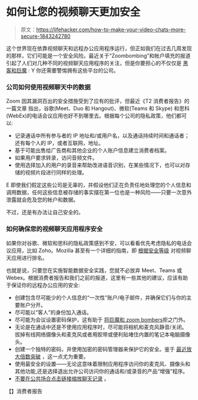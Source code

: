 # 如何让您的视频聊天更加安全

> 原文：<https://lifehacker.com/how-to-make-your-video-chats-more-secure-1843242780>

这个世界现在依靠视频聊天和远程办公应用程序运行，但正如我们在过去几周发现的那样，它们可能是一个安全风险。最近关于“Zoombombing”和帐户填充的报道引起了人们对几种不同的视频聊天应用程序的关注，但是你要担心的不仅仅是 [黑客和巨魔](https://lifehacker.com/how-to-prevent-jerks-from-ruining-your-zoom-meetings-1842453487) : Y 你还需要警惕拥有这些平台的公司。



### 公司如何使用视频聊天中的数据

Zoom 因其漏洞百出的安全措施受到了应有的批评，但最近《T2 消费者报告》的一篇文章 指出，谷歌(Meet、Duo 和 Hangout)、微软(Teams 和 Skype) 和思科(WebEx)的电话会议应用也好不到哪里去。根据每个公司的隐私政策，他们都可以:

*   记录通话中所有参与者的 IP 地址和/或用户名，以及通话持续时间和通话者；还有每个人的 IP，或者互联网，地址。
*   基于可能出售给广告商和其他企业的个人账户信息建立消费者档案。
*   如果用户要求转录，访问音频文件。
*   使用选择加入的用户的录音来帮助改进语音识别，在某些情况下，也可以对存储的视频片段进行同样的处理。

E 即使我们假定这些公司是无辜的，并假设他们正在负责任地处理您的个人信息和调用数据，任何这些信息被存储的事实摆在第一位也是一种风险——只要一次意外泄露就会危及您的帐户和数据。

不过，还是有办法让自己安全的。

### 如何确保您的视频聊天应用程序安全

如果你对谷歌、微软和思科的隐私政策感到不安，可以看看优先考虑隐私的电话会议应用，比如 Zoho。Mozilla 甚至有一个详细的指南，即 [根据安全等级](https://lifehacker.com/is-your-video-chat-app-secure-1843134385) 对视频聊天应用进行排名。



也就是说，只要您在实施智能数据安全实践，您就不必放弃 Meet、Teams 或 Webex。根据消费者报告和我们之前的报道，这里有一些其他的建议，应该有助于保证你的远程办公应用的安全:

*   创建包含尽可能少的个人信息的“一次性”账户/电子邮件，并确保它们与你的主要账户分开。
*   尽可能以“客人”的身份加入通话。
*   尽可能为会议设置密码保护，这有助于 [将巨魔和 zoom bombers](https://lifehacker.com/how-to-prevent-jerks-from-ruining-your-zoom-meetings-1842453487)拒之门外。
*   无论是在通话中还是不使用应用程序时，尽可能将相机和麦克风静音/关闭。拔掉有线网络摄像头和麦克风或者用胶带或便利贴堵住内置的笔记本电脑摄像头。
*   创建一个独特的密码，并使用加密的密码管理器来保护它的安全。鉴于 [最近放大倍数突破](https://lifehacker.com/how-to-protect-your-zoom-account-from-recent-data-breac-1842862007) ，这一点尤为重要。
*   使用最安全的设置——无论这意味着限制应用程序访问你的麦克风、摄像头和其他功能,还是选择退出允许公司访问你的通话和/或录音的产品“增强”程序。
*   [不要在公共场合点击链接缩放聊天记录](https://lifehacker.com/dont-click-on-links-in-public-zoom-chats-right-now-1842618749) 。

【】消费者报告